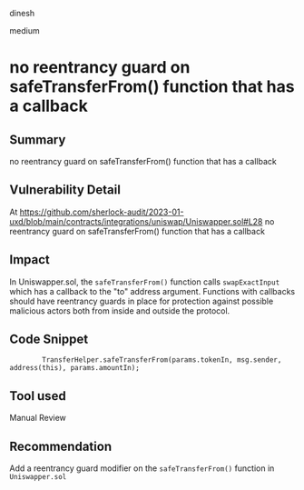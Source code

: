 dinesh

medium

# no reentrancy guard on safeTransferFrom() function that has a callback

## Summary
no reentrancy guard on safeTransferFrom() function that has a callback

## Vulnerability Detail
At https://github.com/sherlock-audit/2023-01-uxd/blob/main/contracts/integrations/uniswap/Uniswapper.sol#L28
no reentrancy guard on safeTransferFrom() function that has a callback

## Impact
In Uniswapper.sol, the `safeTransferFrom()` function calls `swapExactInput` which has a callback to the "to" address argument. Functions with callbacks should have reentrancy guards in place for protection against possible malicious actors both from inside and outside the protocol.

## Code Snippet
``` solidity
        TransferHelper.safeTransferFrom(params.tokenIn, msg.sender, address(this), params.amountIn);
```
## Tool used
Manual Review

## Recommendation
Add a reentrancy guard modifier on the `safeTransferFrom()` function in `Uniswapper.sol`